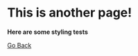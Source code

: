 # This is another page!

**Here are some styling tests**

[Go Back](https://nisharu3.github.io/cse15l-lab-reports/)

